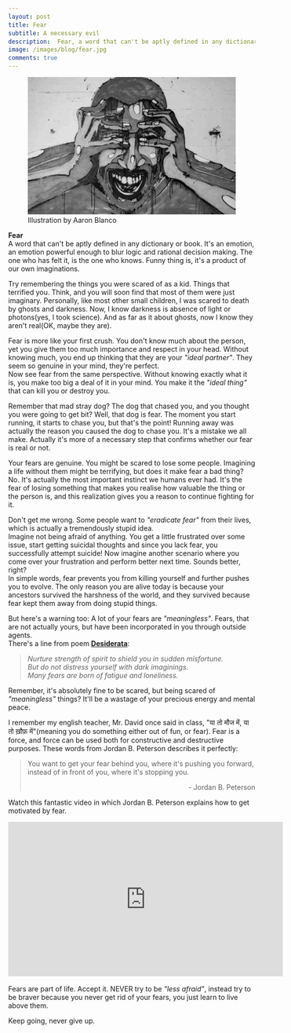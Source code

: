 ```yaml
---
layout: post
title: Fear
subtitle: A necessary evil
description:  Fear, a word that can't be aptly defined in any dictionary or book. It's an emotion, an emotion powerful enough to blur logic and rational decision making. The one who has felt it, is the one who knows how it feels. Funny thing is, it's a product of our own imaginations.
image: /images/blog/fear.jpg
comments: true
---
```


<figure>
    <img src='/images/blog/fear.jpg' alt='Fear' />
    <figcaption>Illustration by Aaron Blanco</figcaption>
</figure>    

**Fear**    
A word that can't be aptly defined in any dictionary or book. It's an emotion, an emotion powerful enough to blur logic and rational decision making. The one who has felt it, is the one who knows. Funny thing is, it's a product of our own imaginations.

Try remembering the things you were scared of as a kid. Things that terrified you. Think, and you will soon find that most of them were just imaginary. Personally, like most other small children, I was scared to death by ghosts and darkness. Now, I know darkness is absence of light or photons(yes, I took science). And as far as it about ghosts, now I know they aren't real(OK, maybe they are).

Fear is more like your first crush. You don't know much about the person, yet you give them too much importance and respect in your head. Without knowing much, you end up thinking that they are your *"ideal partner"*. They seem so genuine in your mind, they're perfect.    
Now see fear from the same perspective. Without knowing exactly what it is, you make too big a deal of it in your mind. You make it the *"ideal thing"* that can kill you or destroy you.

Remember that mad stray dog? The dog that chased you, and you thought you were going to get bit? Well, that dog is fear. The moment you start running, it starts to chase you, but that's the point! Running away was actually the reason you caused the dog to chase you. It's a mistake we all make. Actually it's more of a necessary step that confirms whether our fear is real or not.

Your fears are genuine. You might be scared to lose some people. Imagining a life without them might be terrifying, but does it make fear a bad thing? No. It's actually the most important instinct we humans ever had. It's the fear of losing something that makes you realise how valuable the thing or the person is, and this realization gives you a reason to continue fighting for it.

Don't get me wrong. Some people want to *"eradicate fear"* from their lives, which is actually a tremendously stupid idea.    
Imagine not being afraid of anything. You get a little frustrated over some issue, start getting suicidal thoughts and since you lack fear, you successfully attempt suicide! Now imagine another scenario where you come over your frustration and perform better next time. Sounds better, right?    
In simple words, fear prevents you from killing yourself and further pushes you to evolve. The only reason you are alive today is because your ancestors survived the harshness of the world, and they survived because fear kept them away from doing stupid things.

But here's a warning too: A lot of your fears are *"meaningless"*. Fears, that are not actually yours, but have been incorporated in you through outside agents.    
There's a line from poem **[Desiderata](https://www.desiderata.com/desiderata.html)**:    
>*Nurture strength of spirit to shield you in sudden misfortune.    
>But do not distress yourself with dark imaginings.    
>Many fears are born of fatigue and loneliness.*

Remember, it's absolutely fine to be scared, but being scared of *"meaningless"* things? It'll be a wastage of your precious energy and mental peace.

I remember my english teacher, Mr. David once said in class, "या तो मौज में, या तो ख़ौफ़ में"(meaning you do something either out of fun, or fear). Fear is a force, and force can be used both for constructive and destructive purposes. These words from Jordan B. Peterson describes it perfectly:
>You want to get your fear behind you, where it's pushing you forward, instead of in front of you, where it's stopping you.
> <div style="text-align: right"> - Jordan B. Peterson </div>

Watch this fantastic video in which Jordan B. Peterson explains how to get motivated by fear.    

<iframe width="560" height="315" src="https://www.youtube.com/embed/1W9bGi5Yc1c" frameborder="0" allow="accelerometer; autoplay; encrypted-media; gyroscope; picture-in-picture" allowfullscreen></iframe>

Fears are part of life. Accept it. NEVER try to be *"less afraid"*, instead try to be braver because you never get rid of your fears, you just learn to live above them.

Keep going, never give up.